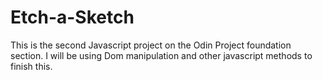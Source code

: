 # Etch-a-Sketch

This is the second Javascript project on the Odin Project foundation section.
I will be using Dom manipulation and other javascript methods to finish this.